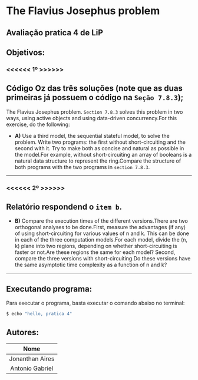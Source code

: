 # The Flavius Josephus problem
## Avaliação pratica 4 de LiP

## Objetivos:
### <<<<<< 1º >>>>>>
Código Oz das três soluções (note que as duas primeiras já possuem o código na `Seção 7.8.3`);
---
The Flavius Josephus problem. `Section 7.8.3` solves this problem in two ways,
using active objects and using data-driven concurrency.For this exercise, do the
following:
- **A)** Use a third model, the sequential stateful model, to solve the problem.
Write two programs: the first without short-circuiting and the second with it.
Try to make both as concise and natural as possible in the model.For example,
without short-circuiting an array of booleans is a natural data structure to
represent the ring.Compare the structure of both programs with the two
programs in `section 7.8.3`.
---

### <<<<<< 2º >>>>>>
Relatório respondend o `item b`.
---

- **B)** Compare the execution times of the different versions.There are two
orthogonal analyses to be done.First, measure the advantages (if any) of using
short-circuiting for various values of n and k. This can be done in each of
the three computation models.For each model, divide the (n, k) plane into
two regions, depending on whether short-circuiting is faster or not.Are these
regions the same for each model? Second, compare the three versions with
short-circuiting.Do these versions have the same asymptotic time complexity
as a function of n and k?

---
## Executando programa:
Para executar o programa, basta executar o comando abaixo no terminal:
```bash 
$ echo "hello, pratica 4"
```

## Autores:
| Nome | 
|:-:|
| Jonanthan Aires |
| Antonio Gabriel |
